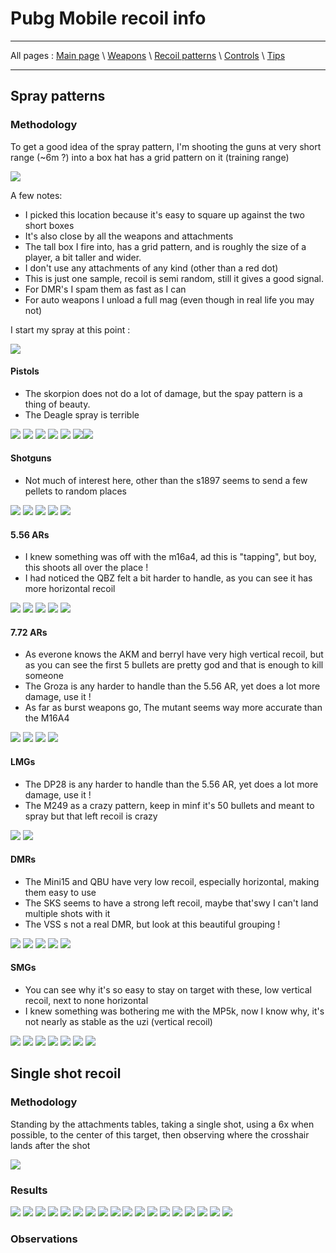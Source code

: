 # Pubg Mobile recoil info

---

All pages : [Main page](/index.md) \ [Weapons](/weapons.md) \ [Recoil patterns](/recoil.md) \ [Controls](/controls.md) \ [Tips](/tips.md)

---

## Spray patterns

### Methodology

To get a good idea of the spray pattern, I'm shooting the guns at very short range (~6m ?) into a box hat has a grid pattern on it (training range)

![](spray/location.PNG)

A few notes:

- I picked this location because it's easy to square up against the two short boxes
- It's also close by all the weapons and attachments
- The tall box I fire into, has a grid pattern, and is roughly the size of a player, a bit taller and wider.
- I don't use any attachments of any kind (other than a red dot)
- This is just one sample, recoil is semi random, still it gives a good signal.
- For DMR's I spam them as fast as I can
- For auto weapons I unload a full mag (even though in real life you may not)

I start my spray at this point :

![](spray/aimpoint.PNG)

#### Pistols

- The skorpion does not do a lot of damage, but the spay pattern is a thing of beauty.
- The Deagle spray is terrible

![](spray/deagle.PNG) ![](spray/p18c.PNG) ![](spray/p92.PNG) ![](spray/p1911.PNG) ![](spray/r1895.PNG) ![](spray/rj45.PNG)![](spray/skorpion.PNG)

#### Shotguns

- Not much of interest here, other than the s1897 seems to send a few pellets to random places

![](spray/dbs.PNG) ![](spray/s12k.PNG) ![](spray/s686.PNG) ![](spray/s1897.PNG) ![](spray/sawedoff.PNG)

#### 5.56 ARs

- I knew something was off with the m16a4, ad this is "tapping", but boy, this shoots all over the place !
- I had noticed the QBZ felt a bit harder to handle, as you can see it has more horizontal recoil

![](spray/aug.PNG) ![](spray/m16a4.PNG) ![](spray/m416.PNG) ![](spray/qbz.PNG) ![](spray/scar.PNG)

#### 7.72 ARs

- As everone knows the AKM and berryl have very high vertical recoil, but as you can see the first 5 bullets are pretty god and that is enough to kill someone
- The Groza is any harder to handle than the 5.56 AR, yet does a lot more damage, use it !
- As far as burst weapons go, The mutant seems way more accurate than the M16A4

![](spray/akm.PNG) ![](spray/groza.PNG) ![](spray/m762.PNG) ![](spray/mutant.PNG)

#### LMGs

- The DP28 is any harder to handle than the 5.56 AR, yet does a lot more damage, use it !
- The M249 as a crazy pattern, keep in minf it's 50 bullets and meant to spray but that left recoil is crazy

![](spray/m249.PNG) ![](spray/dp28.PNG)

#### DMRs

- The Mini15 and QBU have very low recoil, especially horizontal, making them easy to use
- The SKS seems to have a strong left recoil, maybe that'swy I can't land multiple shots with it
- The VSS s not a real DMR, but look at this beautiful grouping !

![](spray/mini14.PNG) ![](spray/qbu.PNG) ![](spray/sks.PNG) ![](spray/slr.PNG) ![](spray/vss.PNG)

#### SMGs

- You can see why it's so easy to stay on target with these, low vertical recoil, next to none horizontal
- I knew something was bothering me with the MP5k, now I know why, it's not nearly as stable as the uzi (vertical recoil)

![](spray/bizon.PNG) ![](spray/mp5k.PNG) ![](spray/tommy.PNG) ![](spray/ump45.PNG) ![](uzi/dp28.PNG) ![](spray/vector.PNG) ![](spray/uzi.PNG)

## Single shot recoil

### Methodology

Standing by the attachments tables, taking a single shot, using a 6x when possible, to the center of this target, then observing where the crosshair lands after the shot

![](singleshot/methodology.PNG)

### Results

![](singleshot/aug.PNG) ![](singleshot/awm.PNG) ![](singleshot/dp28.PNG) ![](singleshot/kar98.PNG) ![](singleshot/m16a4.PNG) ![](singleshot/m24.PNG) ![](singleshot/m249.PNG) ![](singleshot/m416.PNG) ![](singleshot/m762.PNG) ![](singleshot/mini14.PNG) ![](singleshot/mk14.PNG) ![](singleshot/mutant.PNG) ![](singleshot/qbu.PNG) ![](singleshot/scar.PNG) ![](singleshot/sqs.PNG) ![](singleshot/sks.PNG) ![](singleshot/slr.PNG) ![](singleshot/win94.PNG)

### Observations
